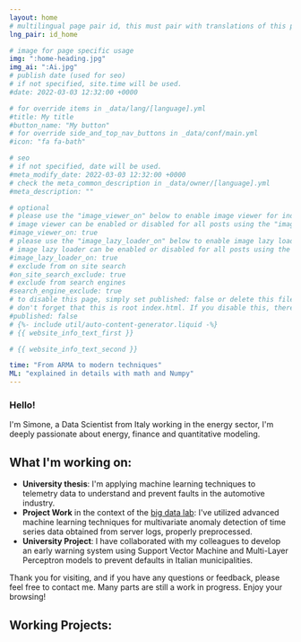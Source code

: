 ```yaml
---
layout: home
# multilingual page pair id, this must pair with translations of this page. (This name must be unique)
lng_pair: id_home

# image for page specific usage
img: ":home-heading.jpg"
img_ai: ":Ai.jpg"
# publish date (used for seo)
# if not specified, site.time will be used.
#date: 2022-03-03 12:32:00 +0000

# for override items in _data/lang/[language].yml
#title: My title
#button_name: "My button"
# for override side_and_top_nav_buttons in _data/conf/main.yml
#icon: "fa fa-bath"

# seo
# if not specified, date will be used.
#meta_modify_date: 2022-03-03 12:32:00 +0000
# check the meta_common_description in _data/owner/[language].yml
#meta_description: ""

# optional
# please use the "image_viewer_on" below to enable image viewer for individual pages or posts (_posts/ or [language]/_posts folders).
# image viewer can be enabled or disabled for all posts using the "image_viewer_posts: true" setting in _data/conf/main.yml.
#image_viewer_on: true
# please use the "image_lazy_loader_on" below to enable image lazy loader for individual pages or posts (_posts/ or [language]/_posts folders).
# image lazy loader can be enabled or disabled for all posts using the "image_lazy_loader_posts: true" setting in _data/conf/main.yml.
#image_lazy_loader_on: true
# exclude from on site search
#on_site_search_exclude: true
# exclude from search engines
#search_engine_exclude: true
# to disable this page, simply set published: false or delete this file
# don't forget that this is root index.html. If you disable this, there will be no index.html page to open
#published: false
# {%- include util/auto-content-generator.liquid -%}
# {{ website_info_text_first }}

# {{ website_info_text_second }}

time: "From ARMA to modern techniques"
ML: "explained in details with math and Numpy"
---
```


### Hello!

I'm Simone, a Data Scientist from Italy working in the energy sector, I'm deeply passionate about energy, finance and quantitative modeling.

## What I'm working on: 
- **University thesis**: I'm applying machine learning techniques to telemetry data to understand and prevent faults in the automotive industry.
- **Project Work** in the context of the [big data lab](https://www.bigdata-lab.it): I've utilized advanced machine learning techniques for multivariate anomaly detection of time series data obtained from server logs, properly preprocessed.
- **University Project**: I have collaborated with my colleagues to develop an early warning system using Support Vector Machine and Multi-Layer Perceptron models to prevent defaults in Italian municipalities.

Thank you for visiting, and if you have any questions or feedback, please feel free to contact me. Many parts are still a work in progress. Enjoy your browsing!

## Working Projects:


 
 